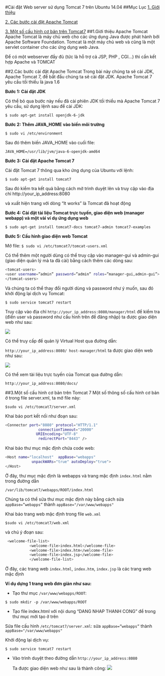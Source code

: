 #Cài đặt Web server sử dụng Tomcat 7 trên Ubuntu 14.04
##Mục Lục
[1. Giới thiệu](#Gioithieu)

[2. Các bước cài đặt Apache Tomcat](#Cacbuoccaidat)

[3. Một số cấu hình cơ bản trên Tomcat7](#Motsocauhinh)
<a name="Gioithieu"></a>
##1.Giới thiệu Apache Tomcat
Apache Tomcat là máy chủ web cho các ứng dụng Java được phát hành bởi Apache Software Foundation. Tomcat là một máy chủ web và cũng là một servlet container cho các ứng dụng web Java.

Để có một webserver đầy đủ (tức là hỗ trợ cả JSP, PHP , CGI...) thì  cần kết hợp Apache và TOMCAT

<a name="Cacbuoccaidat"></a>
##2.Các bước cài đặt Apache Tomcat
Trong bài này chúng ta sẽ cài JDK, Apache Tomcat 7, để bắt đầu chúng ta sẽ cài đặt JDK. Apache Tomcat 7 yêu cầu tối thiểu là java 1.6

**Bước 1: Cài đặt JDK**

Có thể bỏ qua bước này nếu đã cài phiên JDK tối thiểu mà Apache Tomcat 7 yêu cầu, sử dụng lệnh sau để cài JDK:

`$ sudo apt-get install openjdk-6-jdk`

**Bước 2: Thêm JAVA_HOME vào biến môi trường**

`$ sudo vi /etc/environment`

Sau đó thêm biến JAVA_HOME vào cuối file:

`JAVA_HOME=/usr/lib/jvm/java-6-openjdk-amd64`

**Bước 3: Cài đặt Apache Tomcat 7**

Cài đặt Tomcat 7 thông qua kho ứng dụng của Ubuntu với lệnh:

`$ sudo apt-get install tomcat7`

Sau đó kiểm tra kết quả bằng cách mở trình duyệt lên và truy cập vào địa chỉ
http://your_ip_address:8080

và xuất hiện trang với dòng “It works” là Tomcat đã hoạt động

**Bước 4: Cài đặt tài liệu Tomcat trực  tuyến, giao diện web (manager webapp) và một vài ví dụ ứng dụng web**

`$ sudo apt-get install tomcat7-docs tomcat7-admin tomcat7-examples`

**Bước 5: Cấu hình giao diện web Tomcat**

Mở file:
`$ sudo vi /etc/tomcat7/tomcat-users.xml`

Có thể thêm một người dùng có thể truy cập vào manager-gui và admin-gui (giao diện quản lý mà ta đã cài) bằng cách thêm các dòng sau:

```sh
<tomcat-users>
<user username=”admin” password=”admin” roles=”manager-gui,admin-gui”>
</tomcat-users>
```

Và chúng ta có thể thay đổi người dùng và password như ý muốn, sau đó khởi động lại dịch vụ Tomcat:

`$ sudo service tomcat7 restart`

Truy cập vào địa chỉ `http://your_ip_address:8080/manager/html`  để kiểm tra (điền user và password như cấu hình trên để đăng nhập) ta được giao diện web như sau:

<img src="http://i.imgur.com/T9SwdVi.png">

Có thể truy cấp để quản lý Virtual Host qua đường dẫn:

`http://your_ip_address:8080/ host-manager/html` ta được giao diện web như sau:

<img src="http://i.imgur.com/fMXCEcc.png">

Có thể xem tài liệu trực tuyến của Tomcat qua đường dẫn: 

`http://your_ip_address:8080/docs/`

<a name="Motsocauhinh"></a>
##3.Một số cấu hình cơ bản trên Tomcat 7
Một số thông số cấu hình cơ bản ở trong file server.xml, ta mở file này:

`$sudo vi /etc/tomcat7/server.xml`

Khai báo port kết nối như đoạn sau:

```sh
<Connector port="8080" protocol="HTTP/1.1"
               connectionTimeout="20000"
              URIEncoding="UTF-8"
               redirectPort="8443" />

```

Khai báo thư mục mặc định chứa code web:

```sh
<Host name="localhost"  appBase="webapps"
            unpackWARs="true" autoDeploy="true">
</Host>
```

Ở đây, thư mục mặc định là webapps và trang mặc định `index.html` nằm trong đường dẫn

`/var/lib/tomcat7/webapps/ROOT/index.html`

Chúng ta có thể sửa thư mục mặc định này bằng cách sửa `appBase=”webapps”` thành `appBase="/var/www/webapps"`

Khai báo trang web mặc định trong file `web.xml`

`$sudo vi /etc/tomcat7/web.xml` 

và chú ý đoạn sau:

```sh
 <welcome-file-list>
           <welcome-file>index.html</welcome-file>
           <welcome-file>index.htm</welcome-file>
           <welcome-file>index.jsp</welcome-file>
           </welcome-file-list>
```

Ở đây, các trang web `index.html`, `index.htm`, `index.jsp` là các trang web mặc định
	
**Ví dụ dựng 1 trang web đơn giản như sau:** 

- Tạo thư mục `/var/www/webapps/ROOT`:

`$ sudo mkdir -p /var/www/webapps/ROOT`

- Tạo file index.html với nội dung “DANG NHAP THANH CONG” để trong thư mục mới tạo ở trên

Sửa file cấu hình `/etc/tomcat7/server.xml`: sửa `appBase=”webapps”` thành  `appBase="/var/www/webapps"`

Khởi động lại dịch vụ: 

`$ sudo service tomcat7 restart`

- Vào trình duyệt theo đường dẫn  `http://your_ip_address:8080`
<ul>
Ta được giao diện web như sau là thành công:

<img src="http://i.imgur.com/FO7VQyk.png">
</ul>
